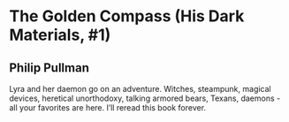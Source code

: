 # The Golden Compass (His Dark Materials, #1)
## Philip Pullman
Lyra and her daemon go on an adventure. Witches, steampunk, magical devices, heretical unorthodoxy, talking armored bears, Texans, daemons - all your favorites are here. I’ll reread this book forever.
